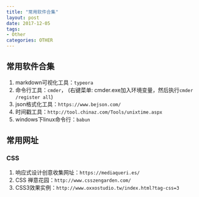 ```yaml
---
title: "常用软件合集"
layout: post
date: 2017-12-05
tags:
- Other
categories: OTHER
---
```


## 常用软件合集

1. markdown可视化工具：`typeora`
2. 命令行工具：`cmder`， (右键菜单: cmder.exe加入环境变量，然后执行`cmder /register all`)
3. json格式化工具：`https://www.bejson.com/`
4. 时间戳工具：`http://tool.chinaz.com/Tools/unixtime.aspx`
5. ​windows下linux命令行：`babun`





## 常用网址

### CSS

1. 响应式设计创意收集网址：`https://mediaqueri.es/`
2. CSS 禅意花园：`http://www.csszengarden.com/`
3. CSS3效果实例：`http://www.oxxostudio.tw/index.html?tag-css=3`